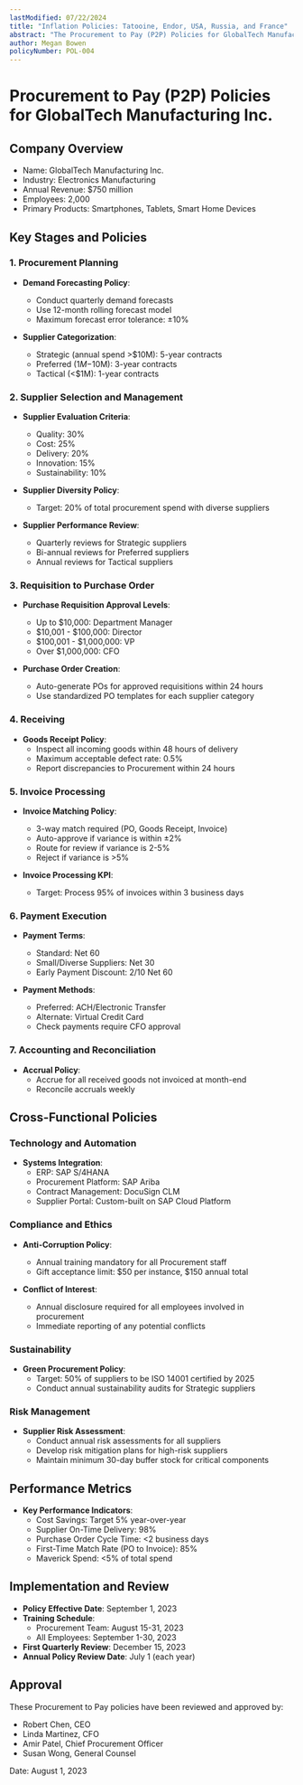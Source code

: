```yaml
---
lastModified: 07/22/2024
title: "Inflation Policies: Tatooine, Endor, USA, Russia, and France"
abstract: "The Procurement to Pay (P2P) Policies for GlobalTech Manufacturing Inc. detail the comprehensive procedures and guidelines for managing procurement activities. The document covers key stages such as procurement planning, supplier selection and management, requisition to purchase order, receiving, invoice processing, payment execution, and accounting reconciliation. It emphasizes demand forecasting, supplier evaluation, and performance reviews, along with specific approval levels for purchase requisitions. The policies also include compliance and ethics guidelines, sustainability targets, and risk management strategies. Performance metrics and implementation schedules are outlined to ensure effective policy execution and continuous improvement."
author: Megan Bowen
policyNumber: POL-004
---
```


# Procurement to Pay (P2P) Policies for GlobalTech Manufacturing Inc.

## Company Overview
- Name: GlobalTech Manufacturing Inc.
- Industry: Electronics Manufacturing
- Annual Revenue: $750 million
- Employees: 2,000
- Primary Products: Smartphones, Tablets, Smart Home Devices

## Key Stages and Policies

### 1. Procurement Planning

- **Demand Forecasting Policy**:
  - Conduct quarterly demand forecasts
  - Use 12-month rolling forecast model
  - Maximum forecast error tolerance: ±10%

- **Supplier Categorization**:
  - Strategic (annual spend >$10M): 5-year contracts
  - Preferred ($1M-$10M): 3-year contracts
  - Tactical (<$1M): 1-year contracts

### 2. Supplier Selection and Management

- **Supplier Evaluation Criteria**:
  - Quality: 30%
  - Cost: 25%
  - Delivery: 20%
  - Innovation: 15%
  - Sustainability: 10%

- **Supplier Diversity Policy**:
  - Target: 20% of total procurement spend with diverse suppliers

- **Supplier Performance Review**:
  - Quarterly reviews for Strategic suppliers
  - Bi-annual reviews for Preferred suppliers
  - Annual reviews for Tactical suppliers

### 3. Requisition to Purchase Order

- **Purchase Requisition Approval Levels**:
  - Up to $10,000: Department Manager
  - $10,001 - $100,000: Director
  - $100,001 - $1,000,000: VP
  - Over $1,000,000: CFO

- **Purchase Order Creation**:
  - Auto-generate POs for approved requisitions within 24 hours
  - Use standardized PO templates for each supplier category

### 4. Receiving

- **Goods Receipt Policy**:
  - Inspect all incoming goods within 48 hours of delivery
  - Maximum acceptable defect rate: 0.5%
  - Report discrepancies to Procurement within 24 hours

### 5. Invoice Processing

- **Invoice Matching Policy**:
  - 3-way match required (PO, Goods Receipt, Invoice)
  - Auto-approve if variance is within ±2%
  - Route for review if variance is 2-5%
  - Reject if variance is >5%

- **Invoice Processing KPI**:
  - Target: Process 95% of invoices within 3 business days

### 6. Payment Execution

- **Payment Terms**:
  - Standard: Net 60
  - Small/Diverse Suppliers: Net 30
  - Early Payment Discount: 2/10 Net 60

- **Payment Methods**:
  - Preferred: ACH/Electronic Transfer
  - Alternate: Virtual Credit Card
  - Check payments require CFO approval

### 7. Accounting and Reconciliation

- **Accrual Policy**:
  - Accrue for all received goods not invoiced at month-end
  - Reconcile accruals weekly

## Cross-Functional Policies

### Technology and Automation
- **Systems Integration**:
  - ERP: SAP S/4HANA
  - Procurement Platform: SAP Ariba
  - Contract Management: DocuSign CLM
  - Supplier Portal: Custom-built on SAP Cloud Platform

### Compliance and Ethics
- **Anti-Corruption Policy**:
  - Annual training mandatory for all Procurement staff
  - Gift acceptance limit: $50 per instance, $150 annual total

- **Conflict of Interest**:
  - Annual disclosure required for all employees involved in procurement
  - Immediate reporting of any potential conflicts

### Sustainability
- **Green Procurement Policy**:
  - Target: 50% of suppliers to be ISO 14001 certified by 2025
  - Conduct annual sustainability audits for Strategic suppliers

### Risk Management
- **Supplier Risk Assessment**:
  - Conduct annual risk assessments for all suppliers
  - Develop risk mitigation plans for high-risk suppliers
  - Maintain minimum 30-day buffer stock for critical components

## Performance Metrics

- **Key Performance Indicators**:
  - Cost Savings: Target 5% year-over-year
  - Supplier On-Time Delivery: 98%
  - Purchase Order Cycle Time: <2 business days
  - First-Time Match Rate (PO to Invoice): 85%
  - Maverick Spend: <5% of total spend

## Implementation and Review

- **Policy Effective Date**: September 1, 2023
- **Training Schedule**: 
  - Procurement Team: August 15-31, 2023
  - All Employees: September 1-30, 2023
- **First Quarterly Review**: December 15, 2023
- **Annual Policy Review Date**: July 1 (each year)

## Approval

These Procurement to Pay policies have been reviewed and approved by:

- Robert Chen, CEO
- Linda Martinez, CFO
- Amir Patel, Chief Procurement Officer
- Susan Wong, General Counsel

Date: August 1, 2023